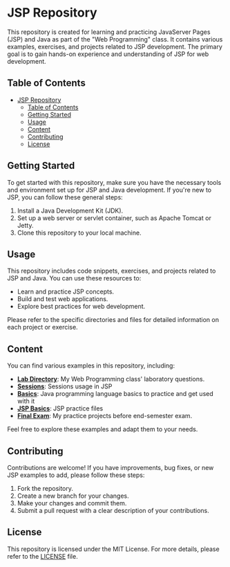 # JSP Repository

This repository is created for learning and practicing JavaServer Pages (JSP) and Java as part of the "Web Programming" class. It contains various examples, exercises, and projects related to JSP development. The primary goal is to gain hands-on experience and understanding of JSP for web development.

## Table of Contents

- [JSP Repository](#jsp-repository)
  - [Table of Contents](#table-of-contents)
  - [Getting Started](#getting-started)
  - [Usage](#usage)
  - [Content](#content)
  - [Contributing](#contributing)
  - [License](#license)

## Getting Started

To get started with this repository, make sure you have the necessary tools and environment set up for JSP and Java development. If you're new to JSP, you can follow these general steps:

1. Install a Java Development Kit (JDK).
2. Set up a web server or servlet container, such as Apache Tomcat or Jetty.
3. Clone this repository to your local machine.

## Usage

This repository includes code snippets, exercises, and projects related to JSP and Java. You can use these resources to:

- Learn and practice JSP concepts.
- Build and test web applications.
- Explore best practices for web development.

Please refer to the specific directories and files for detailed information on each project or exercise.

## Content

You can find various examples in this repository, including:

- [**Lab Directory**](Lab): My Web Programming class' laboratory questions.
- [**Sessions**](Final-Exam): Sessions usage in JSP
- [**Basics**](Basics): Java programming language basics to practice and get used with it
- [**JSP Basics**](JSPBasics): JSP practice files
- [**Final Exam**](Lab): My practice projects before end-semester exam.

Feel free to explore these examples and adapt them to your needs.

## Contributing

Contributions are welcome! If you have improvements, bug fixes, or new JSP examples to add, please follow these steps:

1. Fork the repository.
2. Create a new branch for your changes.
3. Make your changes and commit them.
4. Submit a pull request with a clear description of your contributions.

## License

This repository is licensed under the MIT License. For more details, please refer to the [LICENSE](LICENSE) file.